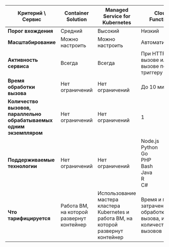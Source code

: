 **Критерий \ Сервис** | **Container<br/>Solution** | **Managed<br/>Service for<br/>Kubernetes** | **Cloud<br/>Functions** | **Serverless<br/>Containers**
--- | --- | --- | --- | ---
**Порог вхождения** | Средний | Высокий | Низкий | Средний
**Масштабирование** | Можно<br/>настроить | Можно<br/>настроить | Автоматическое | Автоматическое
**Активность<br/>сервиса** | Всегда | Всегда | При HTTPS-вызове или вызове по триггеру | При HTTPS-вызове или вызове по триггеру
**Время<br/>обработки<br/>вызова** | Нет<br/>ограничений | Нет<br/>ограничений |  До 10 минут | До 10 минут
**Количество вызовов,<br/>параллельно<br/>обрабатываемых<br/>одним экземпляром** | Нет<br/>ограничений | Нет<br/>ограничений | 1 | 1–10
**Поддерживаемые<br/>технологии** | Нет<br/>ограничений | Нет<br/>ограничений | Node.js<br/>Python<br/>Go<br/>PHP<br/>Bash<br/>Java<br/>R<br/>C# | Нет<br/>ограничений
**Что тарифицируется** | Работа ВМ, на которой развернут контейнер | Использование мастера кластера Kubernetes и работа ВМ, на которой развернут контейнер | Время и память, затраченные на обработку вызова, и количество вызовов | Время и память, затраченные на обработку вызова, и количество вызовов